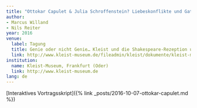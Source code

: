 ```yaml
---
title: "Ottokar Capulet & Julia Schroffenstein? Liebeskonflikte und Gattungskontexte bei Kleist und Shakespeare"
author:
- Marcus Willand
- Nils Reiter
year: 2016
venue:
  label: Tagung
  title: Genie oder nicht Genie… Kleist und die Shakespeare-Rezeption um 1800
  link: http://www.kleist-museum.de/fileadmin/kleist/dokumente/kleist-museum/Kleist-Festtage_Programmheft_2016.pdf
institution:
  name: Kleist-Museum, Frankfurt (Oder)
  link: http://www.kleist-museum.de
lang: de
---
```


[Interaktives Vortragsskript]({% link _posts/2016-10-07-ottokar-capulet.md %})
